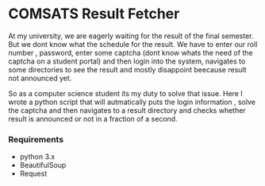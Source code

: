 # COMSATS Result Fetcher

At my university, we are eagerly waiting for the result of the final semester. But we dont know what the schedule for the result. We have to enter our
roll number , password, enter some captcha (dont know whats the need of the captcha on a student portal) and then login into the system, navigates
to some directories to see the result and mostly disappoint beecause result not announced yet.

So as a computer science student its my duty to solve that issue. Here I wrote a python script that will autmatically puts the login information
, solve the captcha and then navigates to a result directory and checks whether result is announced or not in a fraction of a second.

### Requirements

* python 3.x
* BeautifulSoup
* Request





